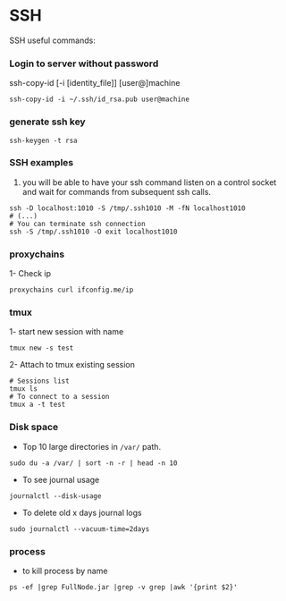 # SSH
SSH useful commands:

### Login to server without password
ssh-copy-id [-i [identity_file]] [user@]machine

``` ssh-copy-id -i ~/.ssh/id_rsa.pub user@machine ```

### generate ssh key

``` ssh-keygen -t rsa ```

### SSH examples

1. you will be able to have your ssh command listen on a control socket and wait for commands from subsequent ssh calls.
```
ssh -D localhost:1010 -S /tmp/.ssh1010 -M -fN localhost1010
# (...)
# You can terminate ssh connection
ssh -S /tmp/.ssh1010 -O exit localhost1010

```
### proxychains
1- Check ip
 ````
 proxychains curl ifconfig.me/ip
 ````

### tmux

1- start new session with name
```
tmux new -s test
```

2- Attach to tmux existing session
```
# Sessions list
tmux ls
# To connect to a session
tmux a -t test
```

### Disk space
- Top 10 large directories in `/var/` path.
```
sudo du -a /var/ | sort -n -r | head -n 10
```

- To see journal usage
```
journalctl --disk-usage
```
- To delete old x days journal logs
```
sudo journalctl --vacuum-time=2days
```

### process
- to kill process by name
```
ps -ef |grep FullNode.jar |grep -v grep |awk '{print $2}'
```

